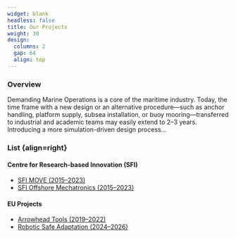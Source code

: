 ```yaml
---
widget: blank
headless: false
title: Our Projects
weight: 30
design:
  columns: 2
  gap: 64
  align: top
---
```


### Overview

Demanding Marine Operations is a core of the maritime industry. Today, the time frame with a new design or an alternative procedure—such as anchor handling, platform supply, subsea installation, or buoy mooring—transferred to industrial and academic teams may easily extend to 2–3 years. Introducing a more simulation-driven design process...

### List {align=right}

#### Centre for Research-based Innovation (SFI)
- [SFI MOVE (2015–2023)](/project/#sfi-move)
- [SFI Offshore Mechatronics (2015–2023)](/project/#sfi-offshore)

#### EU Projects
- [Arrowhead Tools (2019–2022)](/project/#arrowhead)
- [Robotic Safe Adaptation (2024–2026)](/project/#robotic-safe)
